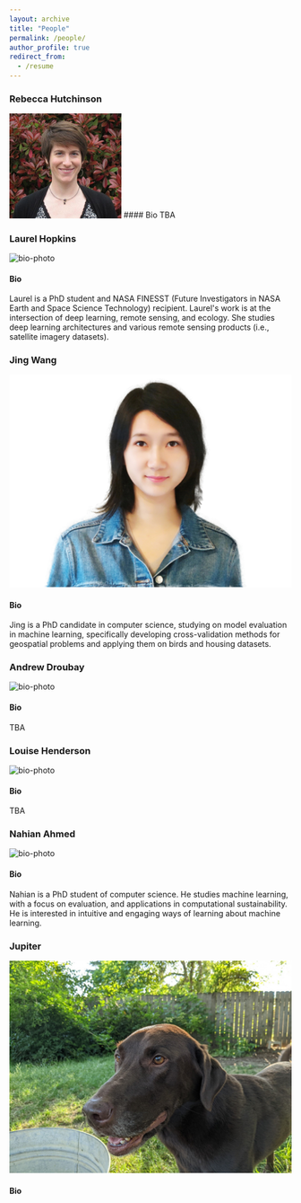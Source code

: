 ```yaml
---
layout: archive
title: "People"
permalink: /people/
author_profile: true
redirect_from:
  - /resume
---
```

  
### Rebecca Hutchinson
<img src="/images/profiles/HutchinsonPhoto.jpg" width="200">
#### Bio
TBA
  
### Laurel Hopkins

![bio-photo](/images/bio-photo.jpg)
#### Bio
Laurel is a PhD student and NASA FINESST (Future Investigators in NASA Earth and Space Science Technology) recipient. Laurel's work is at the intersection of deep learning, remote sensing, and ecology. She studies deep learning architectures and various remote sensing products (i.e., satellite imagery datasets).

### Jing Wang

![bio-photo](/images/profiles/wangjing.jpg)
#### Bio
Jing is a PhD candidate in computer science, studying on model evaluation in machine learning, specifically developing cross-validation methods for geospatial problems and applying them on birds and housing datasets.

### Andrew Droubay

![bio-photo](/images/bio-photo.jpg)
#### Bio
TBA

### Louise Henderson

![bio-photo](/images/bio-photo.jpg)
#### Bio
TBA

### Nahian Ahmed
![bio-photo](/images/bio-photo.jpg)
#### Bio
Nahian is a PhD student of computer science. He studies machine learning, with a focus on evaluation, and applications in computational sustainability. He is interested in intuitive and engaging ways of learning about machine learning.

### Jupiter
![bio-photo](/images/profiles/jupiter.png)
#### Bio

